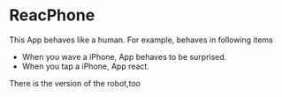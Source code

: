 # ReacPhone 

This App behaves like a human. For example, behaves in following items

* When you wave a iPhone, App behaves to be surprised.
* When you tap a iPhone, App react. 

There is the version of the robot,too
